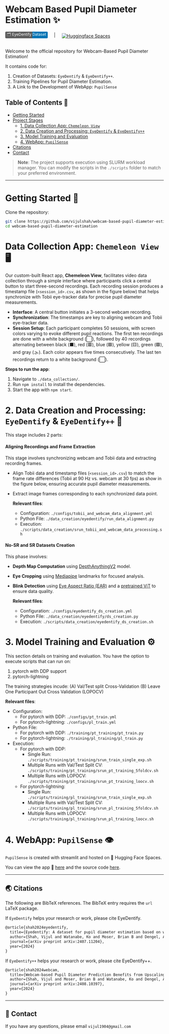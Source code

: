 # Webcam Based Pupil Diameter Estimation ✨


<div style="display: flex; align-items: center; gap: 20px;">
    <!-- Fancy link with an icon -->
    <a href="https://drive.google.com/drive/folders/1okaTISq6ic02cRT8P5x4ojAp2YiNQInp?usp=drive_link" style="text-decoration: none; background: linear-gradient(to right, #5D5D5D 64%, #0274B4 46%); padding-left: 5px; padding-right: 5px; border-radius: 3px;">
    <span style="font-size: 12px; color: white;">🗂️ EyeDentify Dataset</span>
</a>
    |
    <!-- Hugging Face Spaces badge -->
    <a href="https://huggingface.co/spaces/vijulshah/eyedentify">
        <img src="https://img.shields.io/badge/%F0%9F%A4%97%20Hugging%20Face-Spaces-blue" alt="Huggingface Spaces" style="margin-top: 5px;">
    </a>
</div>

<br>

Welcome to the official repository for Webcam-Based Pupil Diameter Estimation! 

It contains code for:
1) Creation of Datasets: `EyeDentify` & `EyeDentify++`.
2) Training Pipelines for Pupil Diameter Estimation.
3) A Link to the Development of WebApp: `PupilSense`

<!-- This repository contains everything you need to replicate and understand our end-to-end pipeline, including dataset creation, processing, and model training. -->
<!-- 📜  -->

## Table of Contents 📒 
- [Getting Started](#getting-started)
- [Project Stages](#project-stages)
  - [1. Data Collection App: `Chemeleon View`](#1-data-collection)
  - [2. Data Creation and Processing: `EyeDentify` & `EyeDentify++`](#2-data-creation-and-processing)
  - [3. Model Training and Evaluation](#3-model-training-and-evaluation)
  - [4. WebApp: `PupilSense`](#4-webapp)
- [Citations](#🌏-citations)
- [Contact](#📧-contact)

> **Note**: The project supports execution using SLURM workload manager. You can modify the scripts in the `./scripts` folder to match your preferred environment.

---

# Getting Started 🚀
Clone the repository:
```bash
git clone https://github.com/vijulshah/webcam-based-pupil-diameter-estimation.git
cd webcam-based-pupil-diameter-estimation
```

# Data Collection App: `Chemeleon View` 🖥️

Our custom-built React app, **Chemeleon View**, facilitates video data collection through a simple interface where participants click a central button to start three-second recordings. Each recording session produces a timestamp file (`<session_id>.csv`, as shown in the figure below) that helps synchronize with Tobii eye-tracker data for precise pupil diameter measurements.

- **Interface**: A central button initiates a 3-second webcam recording.
- **Synchronization**: The timestamps are key to aligning webcam and Tobii eye-tracker data.
- **Session Setup**: Each participant completes 50 sessions, with screen colors varying to evoke different pupil reactions. The first ten recordings are done with a white background (⬜), followed by 40 recordings alternating between black (⬛), red (🟥), blue (🟦), yellow (🟨), green (🟩), and gray (🌫️). Each color appears five times consecutively. The last ten recordings return to a white background (⬜).

**Steps to run the app**:
1. Navigate to `./data_collection/`.
2. Run `npm install` to install the dependencies.
3. Start the app with `npm start`.

# 2. Data Creation and Processing: `EyeDentify` & `EyeDentify++` 👀

This stage includes 2 parts:

#### Aligning Recordings and Frame Extraction

This stage involves synchronizing webcam and Tobii data and extracting recording frames.

- Align Tobii data and timestamp files (`<session_id>.csv`) to match the frame rate differences (Tobii at 90 Hz vs. webcam at 30 fps) as show in the figure below, ensuring accurate pupil diameter measurements.
- Extract image frames corresponding to each synchronized data point.

    **Relevant files**:
    - Configuration: `./configs/tobii_and_webcam_data_alignment.yml`
    - Python File: `./data_creation/eyedentify/run_data_alignment.py`
    - Execution: `./scripts/data_creation/srun_tobii_and_webcam_data_processing.sh`

#### No-SR and SR Datasets Creation

This phase involves:
- **Depth Map Computation** using [DepthAnythingV2](https://github.com/DepthAnything/Depth-Anything-V2) model.
- **Eye Cropping** using [Mediapipe](https://github.com/google-ai-edge/mediapipe/blob/master/docs/solutions/face_mesh.md) landmarks for focused analysis.
- **Blink Detection** using [Eye Aspect Ratio (EAR)](https://medium.com/analytics-vidhya/eye-aspect-ratio-ear-and-drowsiness-detector-using-dlib-a0b2c292d706) and a [pretrained ViT](https://huggingface.co/dima806/closed_eyes_image_detection) to ensure data quality.

    **Relevant files**:
    - Configuration: `./configs/eyedentify_ds_creation.yml`
    - Python File: `./data_creation/eyedentify/ds_creation.py`
    - Execution: `./scripts/data_creation/eyedentify_ds_creation.sh`

# 3. Model Training and Evaluation ⚙️

This section details on training and evaluation. You have the option to execute scripts that can run on:
1) pytorch with DDP support 
2) pytorch-lightning 

The training strategies incude:
(A) Val/Test split Cross-Validation
(B) Leave One Participant Out Cross Validation (LOPOCV)

**Relevant files**:
- Configuration:
    - For pytorch with DDP: `./configs/pt_train.yml`
    - For pytorch-lightning: `./configs/pl_train.yml`
- Python File: 
    - For pytorch with DDP: `./training/pt_training/pt_train.py`
    - For pytorch-lightning: `./training/pl_training/pl_train.py` 
- Execution:
    - For pytorch with DDP: 
        - Single Run: `./scripts/training/pt_training/srun_train_single_exp.sh`
        - Multiple Runs with Val/Test Split CV: `./scripts/training/pt_training/srun_pt_training_5foldcv.sh`
        - Multiple Runs with LOPOCV: `./scripts/training/pt_training/srun_pt_training_loocv.sh`
    - For pytorch-lightning: 
        - Single Run: `./scripts/training/pl_training/srun_train_single_exp.sh`
        - Multiple Runs with Val/Test Split CV: `./scripts/training/pl_training/srun_pl_training_5foldcv.sh`
        - Multiple Runs with LOPOCV: `./scripts/training/pl_training/srun_pl_training_loocv.sh` 

# 4. WebApp: `PupilSense` 👁️

`PupilSense` is created with streamlit and hosted on 🤗 Hugging Face Spaces. 

You can view the app 🤗 [here](https://huggingface.co/spaces/vijulshah/eyedentify) and the source code [here](https://huggingface.co/spaces/vijulshah/eyedentify/tree/main).

--- 

## 🌏 Citations

The following are BibTeX references. The BibTeX entry requires the `url` LaTeX package.

If `EyeDentify` helps your research or work, please cite EyeDentify.
``` latex
@article{shah2024eyedentify,
  title={Eyedentify: A dataset for pupil diameter estimation based on webcam images},
  author={Shah, Vijul and Watanabe, Ko and Moser, Brian B and Dengel, Andreas},
  journal={arXiv preprint arXiv:2407.11204},
  year={2024}
}
```

If `EyeDentify++` helps your research or work, please cite EyeDentify++.
``` latex
@article{shah2024webcam,
  title={Webcam-based Pupil Diameter Prediction Benefits from Upscaling},
  author={Shah, Vijul and Moser, Brian B and Watanabe, Ko and Dengel, Andreas},
  journal={arXiv preprint arXiv:2408.10397},
  year={2024}
}
```

<!-- If `PupilSense` helps your research or work, please cite PupilSense.<br>
``` latex

``` -->

---
## 📧 Contact

If you have any questions, please email `vijul1904@gmail.com`